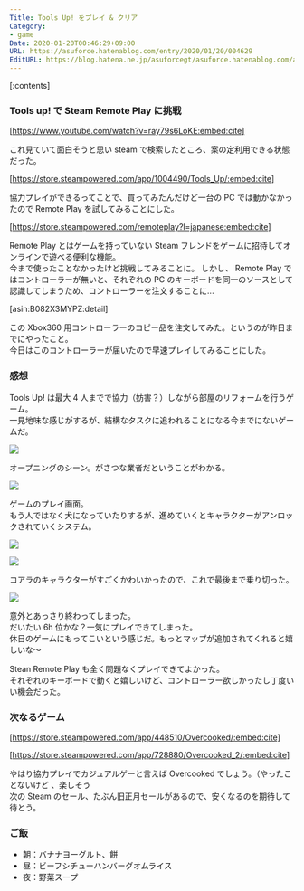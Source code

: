 ```yaml
---
Title: Tools Up! をプレイ & クリア
Category:
- game
Date: 2020-01-20T00:46:29+09:00
URL: https://asuforce.hatenablog.com/entry/2020/01/20/004629
EditURL: https://blog.hatena.ne.jp/asuforcegt/asuforce.hatenablog.com/atom/entry/26006613499999783
---
```


[:contents]

###  Tools up! で Steam Remote Play に挑戦

[https://www.youtube.com/watch?v=ray79s6LoKE:embed:cite]

これ見ていて面白そうと思い steam で検索したところ、案の定利用できる状態だった。

[https://store.steampowered.com/app/1004490/Tools_Up/:embed:cite]

協力プレイができるってことで、買ってみたんだけど一台の PC では動かなかったので Remote  Play を試してみることにした。

[https://store.steampowered.com/remoteplay?l=japanese:embed:cite]

Remote Play とはゲームを持っていない Steam フレンドをゲームに招待してオンラインで遊べる便利な機能。  
今まで使ったことなかったけど挑戦してみることに。
しかし、 Remote Play ではコントローラーが無いと、それぞれの PC のキーボードを同一のソースとして認識してしまうため、コントローラーを注文することに...

[asin:B082X3MYPZ:detail]

この Xbox360 用コントローラーのコピー品を注文してみた。というのが昨日までにやったこと。  
今日はこのコントローラーが届いたので早速プレイしてみることにした。

### 感想

Tools Up! は最大 4 人までで協力（妨害？）しながら部屋のリフォームを行うゲーム。  
一見地味な感じがするが、結構なタスクに追われることになる今までにないゲームだ。

<span itemtype="http://schema.org/Photograph" itemscope="itemscope"><img class="magnifiable" src="https://cdn-ak.f.st-hatena.com/images/fotolife/a/asuforcegt/20200807/20200807142148.png" itemprop="image"></span>

オープニングのシーン。がさつな業者だということがわかる。

<span itemtype="http://schema.org/Photograph" itemscope="itemscope"><img class="magnifiable" src="https://cdn-ak.f.st-hatena.com/images/fotolife/a/asuforcegt/20200807/20200807142156.png" itemprop="image"></span>

ゲームのプレイ画面。  
もう人ではなく犬になっていたりするが、進めていくとキャラクターがアンロックされていくシステム。

<span itemtype="http://schema.org/Photograph" itemscope="itemscope"><img class="magnifiable" src="https://cdn-ak.f.st-hatena.com/images/fotolife/a/asuforcegt/20200807/20200807142204.png" itemprop="image"></span>

<span itemtype="http://schema.org/Photograph" itemscope="itemscope"><img class="magnifiable" src="https://cdn-ak.f.st-hatena.com/images/fotolife/a/asuforcegt/20200807/20200807142212.png" itemprop="image"></span>

コアラのキャラクターがすごくかわいかったので、これで最後まで乗り切った。

<span itemtype="http://schema.org/Photograph" itemscope="itemscope"><img class="magnifiable" src="https://cdn-ak.f.st-hatena.com/images/fotolife/a/asuforcegt/20200807/20200807142220.png" itemprop="image"></span>

意外とあっさり終わってしまった。  
だいたい 6h 位かな？一気にプレイできてしまった。  
休日のゲームにもってこいという感じだ。もっとマップが追加されてくれると嬉しいな～

Stean Remote Play も全く問題なくプレイできてよかった。  
それぞれのキーボードで動くと嬉しいけど、コントローラー欲しかったし丁度いい機会だった。

### 次なるゲーム

[https://store.steampowered.com/app/448510/Overcooked/:embed:cite]

[https://store.steampowered.com/app/728880/Overcooked_2/:embed:cite]

やはり協力プレイでカジュアルゲーと言えば Overcooked でしょう。（やったことないけど 、楽しそう  
次の Steam のセール、たぶん旧正月セールがあるので、安くなるのを期待して待とう。

### ご飯

- 朝：バナナヨーグルト、餅
- 昼：ビーフシチューハンバーグオムライス
- 夜：野菜スープ
